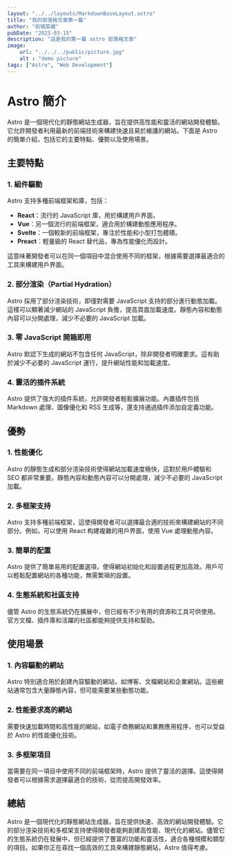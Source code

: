 ```yaml
---
layout: "../../layouts/MarkdownBaseLayout.astro"
title: "我的部落格文章第一篇"
author: "前端菜雞"
pubDate: "2023-03-15"
description: "這是我的第一篇 astro 部落格文章"
image: 
    url: "../../../public/picture.jpg"
    alt : "demo picture"
tags: ["Astro", "Web Development"]
---
```


# Astro 簡介

Astro 是一個現代化的靜態網站生成器，旨在提供高性能和靈活的網站開發體驗。它允許開發者利用最新的前端技術來構建快速且易於維護的網站。下面是 Astro 的簡單介紹，包括它的主要特點、優勢以及使用場景。

## 主要特點

### 1. 組件驅動

Astro 支持多種前端框架和庫，包括：

-   **React**：流行的 JavaScript 庫，用於構建用戶界面。
-   **Vue**：另一個流行的前端框架，適合用於構建動態應用程序。
-   **Svelte**：一個較新的前端框架，專注於性能和小型打包體積。
-   **Preact**：輕量級的 React 替代品，專為性能優化而設計。

這意味著開發者可以在同一個項目中混合使用不同的框架，根據需要選擇最適合的工具來構建用戶界面。

### 2. 部分渲染（Partial Hydration）

Astro 採用了部分渲染技術，即僅對需要 JavaScript 支持的部分進行動態加載。這樣可以顯著減少網站的 JavaScript 負擔，提高頁面加載速度。靜態內容和動態內容可以分開處理，減少不必要的 JavaScript 加載。

### 3. 零 JavaScript 開箱即用

Astro 默認下生成的網站不包含任何 JavaScript，除非開發者明確要求。這有助於減少不必要的 JavaScript 運行，提升網站性能和加載速度。

### 4. 靈活的插件系統

Astro 提供了強大的插件系統，允許開發者輕鬆擴展功能。內置插件包括 Markdown 處理、圖像優化和 RSS 生成等，還支持通過插件添加自定義功能。

## 優勢

### 1. 性能優化

Astro 的靜態生成和部分渲染技術使得網站加載速度極快，這對於用戶體驗和 SEO 都非常重要。靜態內容和動態內容可以分開處理，減少不必要的 JavaScript 加載。

### 2. 多框架支持

Astro 支持多種前端框架，這使得開發者可以選擇最合適的技術來構建網站的不同部分。例如，可以使用 React 构建複雜的用戶界面，使用 Vue 處理動態內容。

### 3. 簡單的配置

Astro 提供了簡單易用的配置選項，使得網站初始化和設置過程更加高效。用戶可以輕鬆配置網站的各種功能，無需繁瑣的設置。

### 4. 生態系統和社區支持

儘管 Astro 的生態系統仍在擴展中，但已經有不少有用的資源和工具可供使用。官方文檔、插件庫和活躍的社區都能夠提供支持和幫助。

## 使用場景

### 1. 內容驅動的網站

Astro 特別適合用於創建內容驅動的網站，如博客、文檔網站和企業網站。這些網站通常包含大量靜態內容，但可能需要某些動態功能。

### 2. 性能要求高的網站

需要快速加載時間和高性能的網站，如電子商務網站和業務應用程序，也可以受益於 Astro 的性能優化技術。

### 3. 多框架項目

當需要在同一項目中使用不同的前端框架時，Astro 提供了靈活的選擇。這使得開發者可以根據需求選擇最適合的技術，從而提高開發效率。

## 總結

Astro 是一個現代化的靜態網站生成器，旨在提供快速、高效的網站開發體驗。它的部分渲染技術和多框架支持使得開發者能夠創建高性能、現代化的網站。儘管它的生態系統仍在發展中，但已經提供了豐富的功能和靈活性，適合各種規模和類型的項目。如果你正在尋找一個高效的工具來構建靜態網站，Astro 值得考慮。
